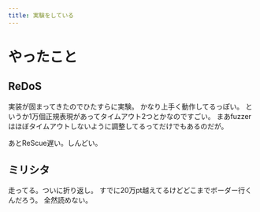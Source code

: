 ```yaml
---
title: 実験をしている
---
```


# やったこと

## ReDoS

実装が固まってきたのでひたすらに実験。
かなり上手く動作してるっぽい。
というか1万個正規表現があってタイムアウト2つとかなのですごい。
まあfuzzerはほぼタイムアウトしないように調整してるってだけでもあるのだが。

あとReScue遅い。しんどい。

## ミリシタ

走ってる。ついに折り返し。
すでに20万pt越えてるけどどこまでボーダー行くんだろう。
全然読めない。
